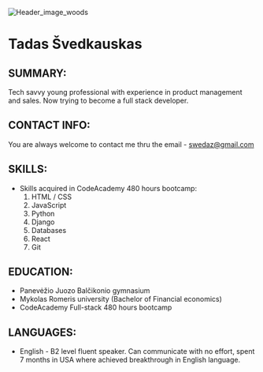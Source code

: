 ![Header_image_woods](https://images.pexels.com/photos/572688/pexels-photo-572688.jpeg?auto=compress&cs=tinysrgb&w=1260&h=750&dpr=1)

# Tadas Švedkauskas

## SUMMARY:
Tech savvy young professional with experience in product management and sales. Now trying to become a full stack developer.

## CONTACT INFO:
You are always welcome to contact me thru the email - swedaz@gmail.com

## SKILLS:
- Skills acquired in CodeAcademy 480 hours bootcamp:
  1. HTML / CSS
  2. JavaScript
  3. Python
  4. Django
  5. Databases
  6. React 
  7. Git

## EDUCATION:
- Panevėžio Juozo Balčikonio gymnasium
- Mykolas Romeris university (Bachelor of Financial economics)
- CodeAcademy Full-stack 480 hours bootcamp

## LANGUAGES:
- English - B2 level fluent speaker. Can communicate with no effort, spent 7 months in USA where achieved breakthrough in English language.
